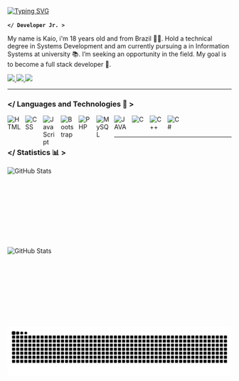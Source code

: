 [![Typing SVG](https://readme-typing-svg.demolab.com?font=Press+Start+2P&letterSpacing=1px&pause=1007&color=6491de&width=600&height=50&lines=Hello+World%2C+I'm+Kaio+Amim+%F0%9F%91%A9%F0%9F%8F%BB%E2%80%8D%F0%9F%92%BB)](https://git.io/typing-svg)

**`</ Developer Jr. >`**

My name is Kaio, i'm 18 years old and from Brazil 🧑🏻. Hold a technical degree in Systems Development and am currently pursuing a in Information Systems at university 📚. I’m seeking an opportunity in the field. My goal is to become a full stack developer 💼.

<p align="left">
    <a href="https://www.instagram.com/KaioAmim_">
        <img 
            src="https://custom-icon-badges.demolab.com/badge/-INSTAGRAM-F25278?style=for-the-badge&logo=instagram&logoColor=white"
        />
    </a>
    <a href="https://www.linkedin.com/in/kaio-amim">
        <img 
            src="https://custom-icon-badges.demolab.com/badge/-LINKEDIN-1155ba?style=for-the-badge&logo=linkein&logoColor=white"
        />
    </a> 
    <a href="">
        <img
            src="https://custom-icon-badges.demolab.com/badge/-WEBSITE-black?style=for-the-badge&logo=code&logoColor=white"
        />
    </a>
</p>

---

###  </ Languages ​​and Technologies 🤖 >

<img 
    align="left" 
    alt="HTML"
    title="HTML" 
    width="30px" 
    style="padding-right: 10px;" 
    src="https://cdn.jsdelivr.net/gh/devicons/devicon@latest/icons/html5/html5-original.svg" 
/>
<img 
    align="left" 
    alt="CSS" 
    title="CSS"
    width="30px" 
    style="padding-right: 10px;" 
    src="https://cdn.jsdelivr.net/gh/devicons/devicon@latest/icons/css3/css3-original.svg" 
/>
<img 
    align="left" 
    alt="JavaScript" 
    title="JavaScript"
    width="30px" 
    style="padding-right: 10px;" 
    src="https://cdn.jsdelivr.net/gh/devicons/devicon@latest/icons/javascript/javascript-original.svg" 
/>
<img 
    align="left" 
    alt="Bootstrap"
    title="Bootstrap" 
    width="30px" 
    style="padding-right: 10px;" 
    src="https://cdn.jsdelivr.net/gh/devicons/devicon@latest/icons/bootstrap/bootstrap-original.svg" 
/>
<img 
    align="left" 
    alt="PHP" 
    title="PHP"
    width="30px" 
    style="padding-right: 10px;" 
    src="https://cdn.jsdelivr.net/gh/devicons/devicon@latest/icons/php/php-original.svg" 
/>
<img 
    align="left" 
    alt="MySQL" 
    title="MySQL"
    width="30px" 
    style="padding-right: 10px;" 
    src="https://cdn.jsdelivr.net/gh/devicons/devicon@latest/icons/mysql/mysql-original.svg" 
/>
<img 
    align="left" 
    alt="JAVA" 
    title="JAVA"
    width="30px" 
    style="padding-right: 10px;" 
    src="https://cdn.jsdelivr.net/gh/devicons/devicon@latest/icons/java/java-original.svg" 
/>
<img 
    align="left" 
    alt="C" 
    title="C"
    width="30px" 
    style="padding-right: 10px;" 
    src="https://cdn.jsdelivr.net/gh/devicons/devicon@latest/icons/c/c-original.svg" 
/>
<img 
    align="left" 
    alt="C++" 
    title="C++"
    width="30px" 
    style="padding-right: 10px;" 
    src="https://cdn.jsdelivr.net/gh/devicons/devicon@latest/icons/cplusplus/cplusplus-original.svg" 
/>
<img 
    align="left" 
    alt="C#" 
    title="C#"
    width="30px" 
    style="padding-right: 10px;" 
    src="https://cdn.jsdelivr.net/gh/devicons/devicon@latest/icons/csharp/csharp-original.svg" 
/>

<br/>
<br/>

---

###  </ Statistics 📊 >

<p>
  <img 
    align="left" 
    alt="GitHub Stats" 
    height="180"
    width="420"
    style="padding-right: 10px;" 
    src="https://github-readme-stats.vercel.app/api?username=KaioAmim&show_icons=true&theme=tokyonight&include_all_commits=true&locale=en" 
  />
    <img 
      align="left" 
      alt="GitHub Stats" 
      height="180" 
      width="375"
      src="https://github-readme-stats.vercel.app/api/top-langs/?username=KaioAmim&theme=tokyonight&layout=compact&custom_title=technology&langs_count=8" 
  />
</p>
<picture align="center">
  <source media="(prefers-color-scheme: dark)" srcset="https://raw.githubusercontent.com/KaioAmim/KaioAmim/output/github-contribution-grid-snake-dark.svg">
  <source media="(prefers-color-scheme: light)" srcset="https://raw.githubusercontent.com/KaioAmim/KaioAmim/output/github-contribution-grid-snake-dark.svg">
  <img align="center" alt="github contribution grid snake animation" src="https://raw.githubusercontent.com/KaioAmim/KaioAmim/output/github-contribution-grid-snake.svg">
</picture>

